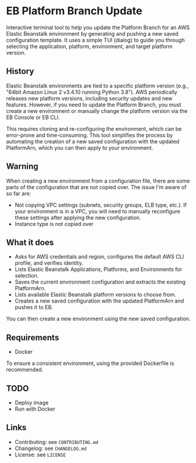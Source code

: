 # EB Platform Branch Update

Interactive terminal tool to help you update the Platform Branch for an AWS Elastic Beanstalk environment by generating and pushing a new saved configuration template. It uses a simple TUI (dialog) to guide you through selecting the application, platform, environment, and target platform version.

## History
Elastic Beanstalk environments are tied to a specific platform version (e.g., "64bit Amazon Linux 2 v3.4.10 running Python 3.8"). AWS periodically releases new platform versions, including security updates and new features. However, if you need to update the Platform Branch, you must create a new environment or manually change the platform version via the EB Console or EB CLI.

This requires cloning and re-configuring the environment, which can be error-prone and time-consuming. This tool simplifies the process by automating the creation of a new saved configuration with the updated PlatformArn, which you can then apply to your environment.

## Warning
When creating a new environment from a configuration file, there are some parts of the configuration that are not copied over. The issue I'm aware of so far are:

- Not copying VPC settings (subnets, security groups, ELB type, etc.). If your environment is in a VPC, you will need to manually reconfigure these settings after applying the new configuration.
- Instance type is not copied over

## What it does
- Asks for AWS credentials and region, configures the default AWS CLI profile, and verifies identity.
- Lists Elastic Beanstalk Applications, Platforms, and Environments for selection.
- Saves the current environment configuration and extracts the existing PlatformArn.
- Lists available Elastic Beanstalk platform versions to choose from.
- Creates a new saved configuration with the updated PlatformArn and pushes it to EB.

You can then create a new environment using the new saved configuration.

## Requirements
- Docker

To ensure a consistent environment, using the provided Dockerfile is recommended.

## TODO

- Deploy image
- Run with Docker

## Links
- Contributing: see `CONTRIBUTING.md`
- Changelog: see `CHANGELOG.md`
- License: see `LICENSE`

